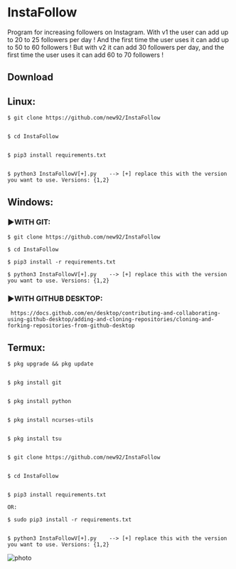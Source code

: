 <h1>InstaFollow</h1>
Program for increasing followers on Instagram. With v1 the user can add up to 20 to 25 followers per day ! And the first time the user uses it can add up to 50 to 60 followers !
But with v2 it can add 30 followers per day, and the first time the user uses it can add 60 to 70 followers !


<h2>Download</h2>

## Linux: 


    $ git clone https://github.com/new92/InstaFollow


    $ cd InstaFollow


    $ pip3 install requirements.txt


    $ python3 InstaFollowV[+].py    --> [+] replace this with the version you want to use. Versions: {1,2}

## Windows:


<h3>▶️WITH GIT:</h3> 

    $ git clone https://github.com/new92/InstaFollow

    $ cd InstaFollow

    $ pip3 install -r requirements.txt

    $ python3 InstaFollowV[+].py    --> [+] replace this with the version you want to use. Versions: {1,2}
    
<h3>▶️WITH GITHUB DESKTOP:</h3>  

     https://docs.github.com/en/desktop/contributing-and-collaborating-using-github-desktop/adding-and-cloning-repositories/cloning-and-forking-repositories-from-github-desktop

## Termux:


    $ pkg upgrade && pkg update


    $ pkg install git


    $ pkg install python
    
    
    $ pkg install ncurses-utils
    
    
    $ pkg install tsu


    $ git clone https://github.com/new92/InstaFollow


    $ cd InstaFollow


    $ pip3 install requirements.txt  
    
    OR: 
    
    $ sudo pip3 install -r requirements.txt


    $ python3 InstaFollowV[+].py    --> [+] replace this with the version you want to use. Versions: {1,2}







![photo](https://user-images.githubusercontent.com/94779840/169890906-f82dc76b-3e53-4383-ab72-bb2b4c6ee490.png)
